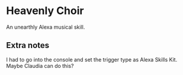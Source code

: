 Heavenly Choir
==============

An unearthly Alexa musical skill.

Extra notes
-----------

I had to go into the console and set the trigger type as Alexa Skills Kit. Maybe Claudia can do this?
